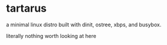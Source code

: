 # tartarus
a minimal linux distro built with dinit, ostree, xbps, and busybox.

literally nothing worth looking at here
